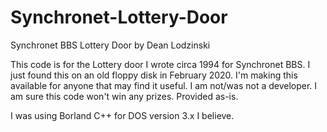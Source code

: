 # Synchronet-Lottery-Door
 Synchronet BBS Lottery Door by Dean Lodzinski

This code is for the Lottery door I wrote circa 1994 for Synchronet BBS.
I just found this on an old floppy disk in February 2020.  I'm making this available
for anyone that may find it useful.  I am not/was not a developer.  I am sure this code
won't win any prizes.  Provided as-is.

I was using Borland C++ for DOS version 3.x I believe.
